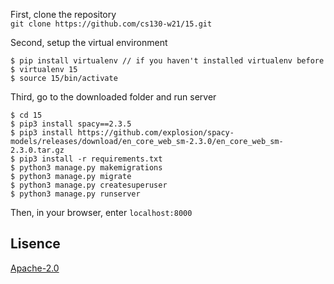First, clone the repository  
  `git clone https://github.com/cs130-w21/15.git`  
  
Second, setup the virtual environment
 ```
 $ pip install virtualenv // if you haven't installed virtualenv before
 $ virtualenv 15 
 $ source 15/bin/activate
 ```
Third, go to the downloaded folder and run server
 ```
 $ cd 15 
 $ pip3 install spacy==2.3.5    
 $ pip3 install https://github.com/explosion/spacy-models/releases/download/en_core_web_sm-2.3.0/en_core_web_sm-2.3.0.tar.gz
 $ pip3 install -r requirements.txt
 $ python3 manage.py makemigrations
 $ python3 manage.py migrate
 $ python3 manage.py createsuperuser  
 $ python3 manage.py runserver 
 ```
Then, in your browser, enter `localhost:8000`  

 ## Lisence
[Apache-2.0](https://github.com/cs130-w21/15/blob/master/LICENSE)

 
